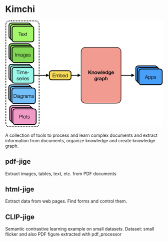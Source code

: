 # Kimchi

![image](figures/doc_proc.jpg)

A collection of tools to process and learn complex documents and extract information from documents, organize knowledge and create knowledge graph.



## pdf-jige

Extract images, tables, text, etc. from PDF documents


## html-jige

Extract data from web pages. Find forms and control them.


## CLIP-jige

Semantic contrastive learning example on small datasets. Dataset: small flicker and also PDF figure extracted with pdf_processor



